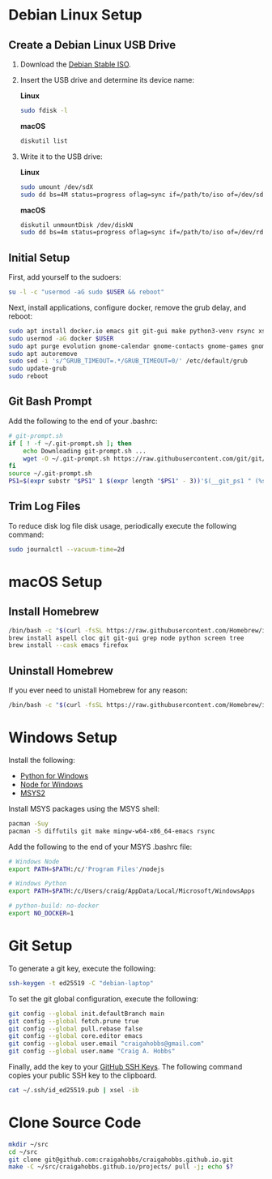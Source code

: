 # Debian Linux Setup


## Create a Debian Linux USB Drive

1. Download the [Debian Stable ISO](https://www.debian.org/distrib/netinst).

2. Insert the USB drive and determine its device name:

   **Linux**

   ~~~sh
   sudo fdisk -l
   ~~~

   **macOS**

   ~~~sh
   diskutil list
   ~~~

3. Write it to the USB drive:

   **Linux**

   ~~~sh
   sudo umount /dev/sdX
   sudo dd bs=4M status=progress oflag=sync if=/path/to/iso of=/dev/sdX
   ~~~

   **macOS**

   ~~~sh
   diskutil unmountDisk /dev/diskN
   sudo dd bs=4m status=progress oflag=sync if=/path/to/iso of=/dev/rdiskN
   ~~~


## Initial Setup

First, add yourself to the sudoers:

~~~sh
su -l -c "usermod -aG sudo $USER && reboot"
~~~

Next, install applications, configure docker, remove the grub delay, and reboot:

~~~sh
sudo apt install docker.io emacs git git-gui make python3-venv rsync xsel
sudo usermod -aG docker $USER
sudo apt purge evolution gnome-calendar gnome-contacts gnome-games gnome-maps gnome-music gnome-sound-recorder libreoffice* shotwell simple-scan
sudo apt autoremove
sudo sed -i 's/^GRUB_TIMEOUT=.*/GRUB_TIMEOUT=0/' /etc/default/grub
sudo update-grub
sudo reboot
~~~


## Git Bash Prompt

Add the following to the end of your .bashrc:

~~~sh
# git-prompt.sh
if [ ! -f ~/.git-prompt.sh ]; then
    echo Downloading git-prompt.sh ...
    wget -O ~/.git-prompt.sh https://raw.githubusercontent.com/git/git/master/contrib/completion/git-prompt.sh
fi
source ~/.git-prompt.sh
PS1=$(expr substr "$PS1" 1 $(expr length "$PS1" - 3))'$(__git_ps1 " (%s)")'${PS1: -3}
~~~


## Trim Log Files

To reduce disk log file disk usage, periodically execute the following command:

~~~sh
sudo journalctl --vacuum-time=2d
~~~


# macOS Setup


## Install Homebrew

~~~sh
/bin/bash -c "$(curl -fsSL https://raw.githubusercontent.com/Homebrew/install/HEAD/install.sh)"
brew install aspell cloc git git-gui grep node python screen tree
brew install --cask emacs firefox
~~~


## Uninstall Homebrew

If you ever need to unistall Homebrew for any reason:

~~~sh
/bin/bash -c "$(curl -fsSL https://raw.githubusercontent.com/Homebrew/install/HEAD/uninstall.sh)"
~~~


# Windows Setup

Install the following:

- [Python for Windows](https://www.python.org/downloads/windows/)
- [Node for Windows](https://nodejs.org/en/download/)
- [MSYS2](https://www.msys2.org/)

Install MSYS packages using the MSYS shell:

~~~sh
pacman -Suy
pacman -S diffutils git make mingw-w64-x86_64-emacs rsync
~~~

Add the following to the end of your MSYS .bashrc file:

~~~ sh
# Windows Node
export PATH=$PATH:/c/'Program Files'/nodejs

# Windows Python
export PATH=$PATH:/c/Users/craig/AppData/Local/Microsoft/WindowsApps

# python-build: no-docker
export NO_DOCKER=1
~~~


# Git Setup

To generate a git key, execute the following:

~~~sh
ssh-keygen -t ed25519 -C "debian-laptop"
~~~

To set the git global configuration, execute the following:

~~~sh
git config --global init.defaultBranch main
git config --global fetch.prune true
git config --global pull.rebase false
git config --global core.editor emacs
git config --global user.email "craigahobbs@gmail.com"
git config --global user.name "Craig A. Hobbs"
~~~

Finally, add the key to your [GitHub SSH Keys](https://github.com/settings/keys). The following
command copies your public SSH key to the clipboard.

~~~sh
cat ~/.ssh/id_ed25519.pub | xsel -ib
~~~


# Clone Source Code

~~~sh
mkdir ~/src
cd ~/src
git clone git@github.com:craigahobbs/craigahobbs.github.io.git
make -C ~/src/craigahobbs.github.io/projects/ pull -j; echo $?
~~~
